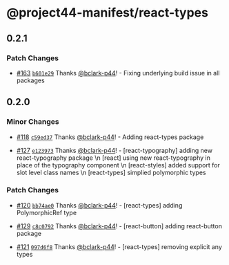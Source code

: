 # @project44-manifest/react-types

## 0.2.1

### Patch Changes

- [#163](https://github.com/project44/manifest/pull/163)
  [`b601e29`](https://github.com/project44/manifest/commit/b601e29af8cc9cc3f404358a231dfc16851761b7)
  Thanks [@bclark-p44](https://github.com/bclark-p44)! - Fixing underlying build issue in all
  packages

## 0.2.0

### Minor Changes

- [#118](https://github.com/project44/manifest/pull/118)
  [`c59ed37`](https://github.com/project44/manifest/commit/c59ed37b48e6dfd64e96606e777a9c0257e2c4a5)
  Thanks [@bclark-p44](https://github.com/bclark-p44)! - Adding react-types package

* [#127](https://github.com/project44/manifest/pull/127)
  [`e123973`](https://github.com/project44/manifest/commit/e123973ac42f84cca73aa0fb14e66c623594f080)
  Thanks [@bclark-p44](https://github.com/bclark-p44)! - [react-typography] adding new
  react-typography package \n [react] using new react-typography in place of the typography
  component \n [react-styles] added support for slot level class names \n [react-types] simplied
  polymorphic types

### Patch Changes

- [#120](https://github.com/project44/manifest/pull/120)
  [`bb74ae0`](https://github.com/project44/manifest/commit/bb74ae0cafc34303a549c8b8cd9c079df5d45b12)
  Thanks [@bclark-p44](https://github.com/bclark-p44)! - [react-types] adding PolymorphicRef type

* [#129](https://github.com/project44/manifest/pull/129)
  [`c8c0792`](https://github.com/project44/manifest/commit/c8c07926264dc9bb4693c8c2b871f1825148610b)
  Thanks [@bclark-p44](https://github.com/bclark-p44)! - [react-button] adding react-button package

- [#121](https://github.com/project44/manifest/pull/121)
  [`097d6f8`](https://github.com/project44/manifest/commit/097d6f8018a6a26e4b5799a3deb935a3d84749c5)
  Thanks [@bclark-p44](https://github.com/bclark-p44)! - [react-types] removing explicit any types
